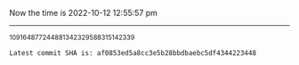 Now the time is 2022-10-12 12:55:57 pm

---

<small>109164877244881342329588315142339</small>

```txt
Latest commit SHA is: af0853ed5a8cc3e5b28bbdbaebc5df4344223448
```
